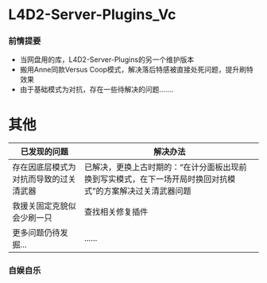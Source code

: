 # L4D2-Server-Plugins_Vc
### 前情提要
* 当网盘用的库，L4D2-Server-Plugins的另一个维护版本
* 搬用Anne同款Versus Coop模式，解决落后特感被直接处死问题，提升刷特效果
* 由于基础模式为对抗，存在一些待解决的问题.......
# 其他
|已发现的问题|解决办法|
|-|-|
|存在因底层模式为对抗而导致的过关清武器 | 已解决，更换上古时期的：“在计分面板出现前换到写实模式，在下一场开局时换回对抗模式”的方案解决过关清武器问题|
|救援关固定克貌似会少刷一只 | 查找相关修复插件|
|更多问题仍待发掘... | ......|

### 自娱自乐

